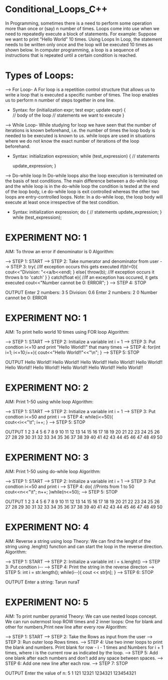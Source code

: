 # Conditional_Loops_C++

In Programming, sometimes there is a need to perform some operation more than once or (say) n number of times. 
Loops come into use when we need to repeatedly execute a block of statements. 
For example: Suppose we want to print “Hello World” 10 times.
Using Loops
In Loop, the statement needs to be written only once and the loop will be executed 10 times as shown below. 
In computer programming, a loop is a sequence of instructions that is repeated until a certain condition is reached. 

# Types of Loops:
--> For Loop-
A For loop is a repetition control structure that allows us to write a loop that is executed a specific number of times.
The loop enables us to perform n number of steps together in one line.
* Syntax:
  for (initialization expr; test expr; update expr)
{    
     // body of the loop
     // statements we want to execute
  }

--> While Loop-
While studying for loop we have seen that the number of iterations is known beforehand, i.e. the number of times the loop body is needed to be executed is known to us. 
while loops are used in situations where we do not know the exact number of iterations of the loop beforehand. 
* Syntax:
initialization expression;
while (test_expression)
{
   // statements
 
  update_expression;
}

--> Do-while loop
In Do-while loops also the loop execution is terminated on the basis of test conditions. The main difference between a do-while loop and the while loop is 
in the do-while loop the condition is tested at the end of the loop body, i.e do-while loop is 
exit controlled whereas the other two loops are entry-controlled loops. 
Note: In a do-while loop, the loop body will execute at least once irrespective of the test condition.

* Syntax:
  initialization expression;
do
{
   // statements
   update_expression;
} while (test_expression);


# EXPERIMENT NO: 1
AIM: To throw an error if denominator is 0
Algorithm:

--> STEP 1: START
--> STEP 2: Take numerator and denominator from user
--> STEP 3: try{ //If exception occurs this gets executed
        if(b!=0){
            cout<<"Division: "<<a/b<<endl;
        }
        else{
            throw(b); //If exception occurs it throws b to 'catch'
        }
      } catch(float e){ //If an exception has occured, it gets executed
               cout<<"Number cannot be 0: ERROR";
            }
--> STEP 4: STOP

OUTPUT
Enter 2 numbers: 3 5
Division: 0.6
Enter 2 numbers: 2 0
Number cannot be 0: ERROR

# EXPERIMENT NO: 1
AIM: To print hello world 10 times using FOR loop
Algorithm:

--> STEP 1: START
--> STEP 2: Initialize a variable int i = 1
--> STEP 3: Put condtion i<=10 and print "Hello World!!" that many times
--> STEP 4: for(int i=1; i<=10;i++){
       cout<<"Hello World!!"<<"\n";
    }
--> STEP 5: STOP

OUTPUT
Hello World!!
Hello World!!
Hello World!!
Hello World!!
Hello World!!
Hello World!!
Hello World!!
Hello World!!
Hello World!!
Hello World!!

# EXPERIMENT NO: 2
AIM: Print 1-50 using while loop
Algorithm:

--> STEP 1: START
--> STEP 2: Initialize a variable int i = 1
--> STEP 3: Put condtion i<=50 and print i 
--> STEP 4: while(i<=50){   
                cout<<i<<"\t";
                i++; 
                }
--> STEP 5: STOP

OUTPUT
1	2	3	4	5	6	7	8	9	10	11	12	13	14	15	16	17	18	19	20	21	22	23	24	25
26	27	28	29	30	31	32	33	34	35	36	37	38	39	40	41	42	43	44	45	46	47	48	49	50

# EXPERIMENT NO: 3
AIM: Print 1-50 using do-while loop
Algorithm:

--> STEP 1: START
--> STEP 2: Initialize a variable int i = 1
--> STEP 3: Put condtion i<=50 and print i
--> STEP 4: do{ //Prints from 1 to 50
              cout<<n<<"\t";
              n++; 
              }while(n<=50); 
--> STEP 5: STOP


OUTPUT
1	2	3	4	5	6	7	8	9	10	11	12	13	14	15	16	17	18	19	20	21	22	23	24	25
26	27	28	29	30	31	32	33	34	35	36	37	38	39	40	41	42	43	44	45	46	47	48	49	50

# EXPERIMENT NO: 4
AIM: Reverse a string using loop
Theory: We can find the lenght of the string using .lenght() function and can start the loop in the reverse direction.
Algorithm:

--> STEP 1: START
--> STEP 2: Initialize a variable int i = s.lenght()
--> STEP 3: Put condtion i--
--> STEP 4: Print the string in the reverse directon
--> STEP 5: int i = str.length();
            while(i--){
               cout << str[n];
               }
--> STEP 6: STOP


OUTPUT
Enter a string: Tarun
nuraT

# EXPERIMENT NO: 5
AIM: To print number pyramid
Theory: We can use nested loops concept. We can run outermost loop ROW times and 2 inner loops: One for blank and other for numbers,Print new line after every row
Algorithm:

--> STEP 1: START
--> STEP 2:  Take the Rows as input from the user
--> STEP 3:  Run outer loop Rows times.
--> STEP 4:  Use two inner loops to print the blank and numbers. 
            Print blank for row - i - 1 times and 
            Numbers for i + 1 times,
            where i is the current row as indicated by the loop.
--> STEP 5:  Add one blank after each numbers and don’t add any space between spaces.
--> STEP 6:  Add one new line after each row.
--> STEP 7: STOP

OUTPUT
Enter the value of n: 5
    1
   121
  12321
 1234321
123454321

